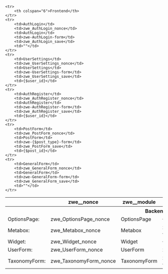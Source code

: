 <table>
	<tr>
		<th></th>
		<th>zwe__nonce</th>
		<th>zwe__module</th>
		<th>zwe__form_id</th>
		<th>zwe__action</th>
		<th>zwe__id</th>
	</tr>
	<tr>
		<th colspan="6">Backend</th>
	</tr>
	<tr>
		<td>OptionsPage:</td>
		<td>zwe_OptionsPage_nonce</td>
		<td>OptionsPage</td>
		<td>{$options_page_id}</td>
		<td>zwe_OptionsPage_save</td>
		<td>""</td>
	</tr>
	<tr>
		<td>Metabox:</td>
		<td>zwe_Metabox_nonce</td>
		<td>Metabox</td>
		<td>zwe-{$post_type}-form</td>
		<td>zwe_Metabox_save</td>
		<td>{$post_id}</td>
	</tr>
	<tr>
		<td>Widget:</td>
		<td>zwe_Widget_nonce</td>
		<td>Widget</td>
		<td>{$widget_id}</td>
		<td>zwe_Widget_save</td>
		<td>""</td>
	</tr>
	<tr>
		<td>UserForm:</td>
		<td>zwe_UserForm_nonce</td>
		<td>UserForm</td>
		<td>zwe-userform</td>
		<td>zwe_UserForm_save</td>
		<td>{$user_id}</td>
	</tr>
	<tr>
		<td>TaxonomyForm:</td>
		<td>zwe_TaxonomyForm_nonce</td>
		<td>TaxonomyForm</td>
		<td>zwe-{$taxonomy}-form</td>
		<td>zwe_TaxonomyForm_save</td>
		<td>""</td>
	</tr>

	<tr>
		<th colspan="6">Frontend</th>
	</tr>
	<tr>
		<td>AuthLogin</td>
		<td>zwe_AuthLogin_nonce</td>
		<td>AuthLogin</td>
		<td>zwe-AuthLogin-form</td>
		<td>zwe_AuthLogin_save</td>
		<td>""</td>
	</tr>
	<tr>
		<td>UserSettings</td>
		<td>zwe_UserSettings_nonce</td>
		<td>UserSettings</td>
		<td>zwe-UserSettings-form</td>
		<td>zwe_UserSettings_save</td>
		<td>{$user_id}</td>
	</tr>
	<tr>
		<td>AuthRegister</td>
		<td>zwe_AuthRegister_nonce</td>
		<td>AuthRegister</td>
		<td>zwe-AuthRegister-form</td>
		<td>zwe_AuthRegister_save</td>
		<td>{$user_id}</td>
	</tr>
	<tr>
		<td>PostForm</td>
		<td>zwe_PostForm_nonce</td>
		<td>PostForm</td>
		<td>zwe-{$post_type}-form</td>
		<td>zwe_PostForm_save</td>
		<td>{$post_id}</td>
	</tr>
	<tr>
		<td>GeneralForm</td>
		<td>zwe_GeneralForm_nonce</td>
		<td>GeneralForm</td>
		<td>zwe-GeneralForm-form</td>
		<td>zwe_GeneralForm_save</td>
		<td>""</td>
	</tr>
</table>